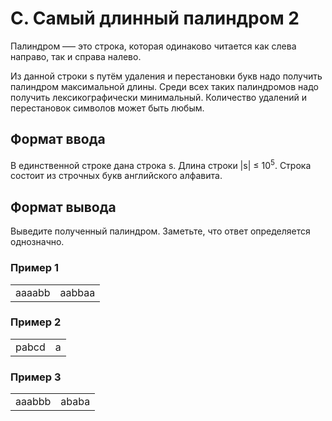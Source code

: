 # C. Самый длинный палиндром 2

Палиндром —– это строка, которая одинаково читается как слева направо, так и справа налево.

Из данной строки s путём удаления и перестановки букв надо получить палиндром максимальной длины. Среди всех таких палиндромов надо получить лексикографически минимальный. Количество удалений и перестановок символов может быть любым.

## Формат ввода

В единственной строке дана строка s. Длина строки |s| ≤ 10<sup>5</sup>. Строка состоит из строчных букв английского алфавита.

## Формат вывода

Выведите полученный палиндром. Заметьте, что ответ определяется однозначно.

### Пример 1

<table><tr>
<td>
aaaabb
</td>
<td>
aabbaa
</td>
</tr></table>

### Пример 2

<table><tr>
<td>
pabcd
</td>
<td>
a
</td>
</tr></table>

### Пример 3

<table><tr>
<td>
aaabbb
</td>
<td>
ababa
</td>
</tr></table>




